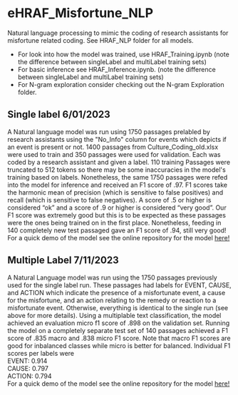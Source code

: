 # eHRAF_Misfortune_NLP
 Natural language processing to mimic the coding of research assistants for misfortune related coding. See HRAF_NLP folder for all models.
- For look into how the model was trained, use HRAF_Training.ipynb (note the difference between singleLabel and multiLabel training sets)
- For basic inference see HRAF_Inference.ipynb. (note the difference between singleLabel and multiLabel training sets)
- For N-gram exploration consider checking out the N-gram Exploration folder. 

## Single label 6/01/2023
A Natural language model was run using 1750 passages prelabled by research assistants using the "No_Info" column for events which depicts if an event is present or not. 1400 passages from Culture_Coding_old.xlsx were used to train and 350 passages were used for validation. Each was coded by a research assistant and given a label. 110 training Passages were truncated to 512 tokens so there may be some inaccuracies in the model's training based on labels. Nonetheless, the same 1750 passages were refed into the model for inference and received an F1 score of .97. F1 scores take the harmonic mean of precision (which is sensitive to false positives) and recall (which is sensitive to false negatives). A score of .5 or higher is considered “ok” and a score of .9 or higher is considered “very good”. Our F1 score was extremely good but this is to be expected as these passages were the ones being trained on in the first place. Nonetheless, feeding in 140 completely new test passaged gave an F1 score of .94, still very good! For a quick demo of the model see  the online repository for the model <a href="https://huggingface.co/Chantland/HRAF_Event_Demo"> here! </a>



## Multiple Label 7/11/2023
A Natural Language model was run using the 1750 passages previously used for the single label run. These passages had labels for EVENT, CAUSE, and ACTION which indicate the presence of a misfortunate event, a cause for the misfortune, and an action relating to the remedy or reaction to a misfortunate event. Otherwise, everything is identical to the single run (see above for more details). Using a multiplable text classification, the model achieved an evaluation micro f1 score of .898 on the validation set. Running the model on a completely separate test set of 140 passages achieved a F1 score of .835 macro and .838 micro F1 score. Note that macro F1 scores are good for inbalanced classes while micro is better for balanced. Individual F1 scores per labels were 
<br>EVENT:  0.914
<br>CAUSE:  0.797
<br>ACTION: 0.794
<br> For a quick demo of the model see  the online repository for the model <a href="https://huggingface.co/Chantland/HRAF_MultiLabel"> here! </a>
